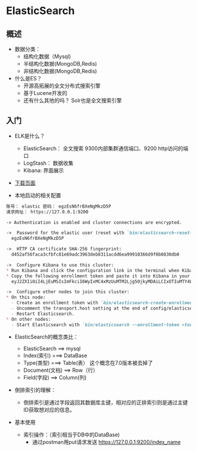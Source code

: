 # ElasticSearch
## 概述
- 数据分类：
    - 结构化数据（Mysql)
    - 半结构化数据(MongoDB,Redis)
    - 非结构化数据(MongoDB,Redis)
- 什么是ES？
    - 开源高拓展的全文分布式搜索引擎
    - 基于Lucene开发的
    - 还有什么其他的吗？ Solr也是全文搜索引擎

## 入门
- ELK是什么？
    - ElasticSearch： 全文搜索 9300内部集群通信端口、9200 http访问的端口
    - LogStash： 数据收集
    - Kibana: 界面展示
- [下载页面](https://www.elastic.co/cn/downloads/?elektra=home&storm=hero)

- 本地启动的相关配置
```markdown
账号： elastic 密码： egzEsN6frBXeNgMkzD5P
请求网址： https://127.0.0.1:9200

-> Authentication is enabled and cluster connections are encrypted.

->  Password for the elastic user (reset with `bin/elasticsearch-reset-password -u elastic`):
  egzEsN6frBXeNgMkzD5P

->  HTTP CA certificate SHA-256 fingerprint:
  d452af56faca3cfbfc81e69adc3963deb8311acdd6ea99910366d9f0b0830db0

->  Configure Kibana to use this cluster:
* Run Kibana and click the configuration link in the terminal when Kibana starts.
* Copy the following enrollment token and paste it into Kibana in your browser (valid for the next 30 minutes):
  eyJ2ZXIiOiI4LjEuMSIsImFkciI6WyIxMC4xMzUuMTM2Ljg5OjkyMDAiLCIxOTIuMTY4LjEuNzo5MjAwIl0sImZnciI6ImQ0NTJhZjU2ZmFjYTNjZmJmYzgxZTY5YWRjMzk2M2RlYjgzMTFhY2RkNmVhOTk5MTAzNjZkOWYwYjA4MzBkYjAiLCJrZXkiOiJmdHJ6M244QnlKNzM5bVkxamgwYTplUUpDUWNyVFE3aWJ6ZjdXRWpYTWx3In0=

->  Configure other nodes to join this cluster:
* On this node:
  - Create an enrollment token with `bin/elasticsearch-create-enrollment-token -s node`.
  - Uncomment the transport.host setting at the end of config/elasticsearch.yml.
  - Restart Elasticsearch.
* On other nodes:
  - Start Elasticsearch with `bin/elasticsearch --enrollment-token <token>`, using the enrollment token that you generated.
```
- ElasticSearch的概念类比：
    - ElasticSearch ==> mysql
    - Index(索引) ===>  DataBase
    - Type(类型) ===> Table(表） 这个概念在7.0版本被去掉了
    - Document(文档) ==> Row（行）
    - Field(字段) ==> Column(列)
    
- 倒排索引的理解：
    - 倒排索引是通过字段返回其数据库主键，相对应的正排索引则是通过主键ID获取想对应的信息。
    
- 基本使用
    - 索引操作：（索引相当于DB中的DataBase)
        - 通过postman用put请求发送 https://127.0.0.1:9200/index_name
